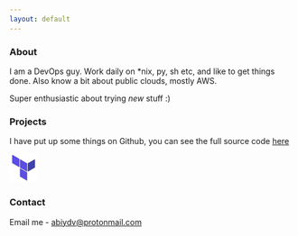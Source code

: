 ```yaml
---
layout: default
---
```


### About

I am a DevOps guy. Work daily on \*nix, py, sh etc, and like to get things done.
Also know a bit about public clouds, mostly AWS.

Super enthusiastic about trying *new* stuff :)

### Projects

I have put up some things on Github, you can see the full source code [here](https://github.com/abiydv)

![tf](https://github.com/abiydv/ref-docs/blob/master/images/logos/terraform_small.png)

### Contact

Email me - abiydv@protonmail.com
